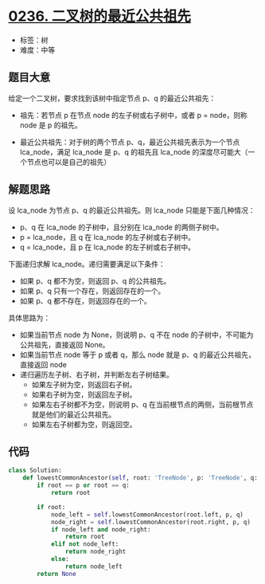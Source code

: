 # [0236. 二叉树的最近公共祖先](https://leetcode-cn.com/problems/lowest-common-ancestor-of-a-binary-tree/)

- 标签：树
- 难度：中等

## 题目大意

给定一个二叉树，要求找到该树中指定节点 p、q 的最近公共祖先：

- 祖先：若节点 p 在节点 node 的左子树或右子树中，或者 p = node，则称 node 是 p 的祖先。

- 最近公共祖先：对于树的两个节点 p、q，最近公共祖先表示为一个节点 lca_node，满足 lca_node 是 p、q 的祖先且 lca_node 的深度尽可能大（一个节点也可以是自己的祖先）

## 解题思路

设 lca_node 为节点 p、q 的最近公共祖先。则 lca_node 只能是下面几种情况：

- p、q 在 lca_node 的子树中，且分别在 lca_node 的两侧子树中。
- p = lca_node，且 q 在 lca_node 的左子树或右子树中。
- q = lca_node，且 p 在 lca_node 的左子树或右子树中。

下面递归求解 lca_node。递归需要满足以下条件：

- 如果 p、q 都不为空，则返回 p、q 的公共祖先。
- 如果 p、q 只有一个存在，则返回存在的一个。
- 如果 p、q 都不存在，则返回存在的一个。

具体思路为：

- 如果当前节点 node 为 None，则说明 p、q 不在 node 的子树中，不可能为公共祖先，直接返回 None。
- 如果当前节点 node 等于 p 或者 q，那么 node 就是 p、q 的最近公共祖先，直接返回 node
- 递归遍历左子树、右子树，并判断左右子树结果。
  - 如果左子树为空，则返回右子树。
  - 如果右子树为空，则返回左子树。
  - 如果左右子树都不为空，则说明 p、q 在当前根节点的两侧，当前根节点就是他们的最近公共祖先。
  - 如果左右子树都为空，则返回空。

## 代码

```Python
class Solution:
    def lowestCommonAncestor(self, root: 'TreeNode', p: 'TreeNode', q: 'TreeNode') -> 'TreeNode':
        if root == p or root == q:
            return root

        if root:
            node_left = self.lowestCommonAncestor(root.left, p, q)
            node_right = self.lowestCommonAncestor(root.right, p, q)
            if node_left and node_right:
                return root
            elif not node_left:
                return node_right
            else:
                return node_left
        return None
```

